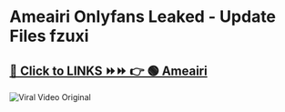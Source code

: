 
 # Ameairi Onlyfans Leaked - Update Files fzuxi

## <h2><a href="https://clipsfans.com/Ameairi&ref=git">🔗 Click to LINKS ⏩⏩ 👉 🟢 Ameairi </a></h2>

<a href="https://clipsfans.com/Ameairi&ref=git" rel="nofollow" data-target="animated-image.originalLink"><img src="https://i.ibb.co.com/xMMVF88/686577567.gif" alt="Viral Video Original" style="max-width: 100%; display: inline-block;" data-target="animated-image.originalImage"></a>

